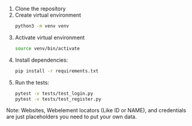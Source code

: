 1. Clone the repository
2. Create virtual environment
   ```bash
   python3 -m venv venv
   ```
3. Activate virtual environment
   ```bash
   source venv/bin/activate  
   ```
4. Install dependencies:
   ```bash
   pip install -r requirements.txt
   ```
5. Run the tests:
   ```bash
   pytest -v tests/test_login.py
   pytest -v tests/test_register.py
   ```
Note: Websites, Webelement locators (Like ID or NAME), and credentials are just placeholders
you need to put your own data.